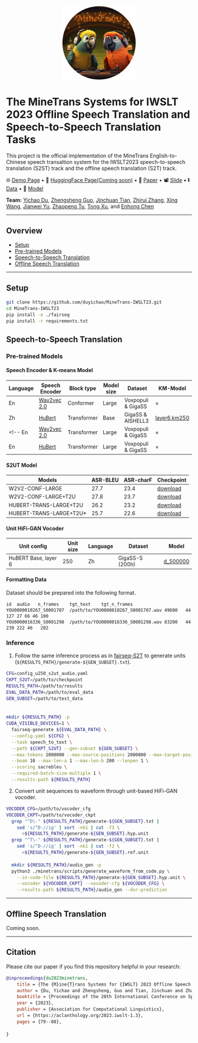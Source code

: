 <div align="center">
  <img src="https://raw.githubusercontent.com/duyichao/MINETrans-IWSLT23/main/assest/MineTrans-logo.bmp" alt="Logo" width="200">
</div>

# The MineTrans Systems for IWSLT 2023 Offline Speech Translation and Speech-to-Speech Translation Tasks

This project is the official implementation of the MineTrans English-to-Chinese speech transaltion system for the IWSLT2023 speech-to-speech translation (S2ST) track and the offline speech translation (S2T) track.

<p align="left">
  🌐 <a href="https://duyichao.github.io/MINETrans-IWSLT23/demo/index.html" target="_blank">Demo Page</a> • 🤗 <a href="" target="_blank">HuggingFace Page(Coming soon)</a> • 📃 <a href="https://aclanthology.org/2023.iwslt-1.3" target="_blank">Paper</a> • 📽️ <a href="https://drive.google.com/file/d/1F-IFVHkzPQk0Q1jCQiCBql6fTrWq8gfH/view" target="_blank">Slide</a> •  ⏬ <a href="https://github.com/duyichao/MINETrans-IWSLT23/blob/main/README.md" target="_blank">Data</a> • 🤖 <a href="https://github.com/duyichao/MINETrans-IWSLT23/blob/main/README.md#pre-trained-models" target="_blank">Model</a> 
   <!-- • 📹 <a href="" target="_blank">Video</a>  -->
</p>

**Team:** [Yichao Du](https://github.com/duyichao), [Zhengsheng Guo](), [Jinchuan Tian](https://scholar.google.com/citations?user=KE5I4R0AAAAJ), [Zhirui
Zhang](https://zrustc.github.io/), [Xing Wang](http://www.xingwang4nlp.com/), [Jianwei Yu](https://scholar.google.com/citations?user=fY1IJ4wAAAAJ&hl=en), [Zhaopeng Tu](http://www.zptu.net/), [Tong Xu](http://staff.ustc.edu.cn/~tongxu/), and [Enhong Chen](https://scholar.google.com/citations?user=Q9h02J0AAAAJ&hl)

<hr>

## Overview
- [Setup](#setup)
- [Pre-trained Models](#pre-trained-models)
- [Speech-to-Speech Translation](#speech-to-speech-translation)
- [Offline Speech Translation](#offline-speech-translation)

<hr>

## Setup
```bash
git clone https://github.com/duyichao/MineTrans-IWSLT23.git
cd MineTrans-IWSLT23
pip install -e ./fairseq
pip install -r requirements.txt
```


## Speech-to-Speech Translation
### Pre-trained Models

#### Speech Encoder & K-means Model

Language | Speech Encoder | Block type | Model size | Dataset  | KM-Model |
--- | --- | --- | --- | --- | --- |
En | [Wav2vec 2.0](https://drive.google.com/drive/folders/1ROowmSkoFHsWXOORgJDg3lNmVoi9HD-W) | Conformer   | Large | Voxpopuli & GigaSS | × |
Zh | [HuBert](https://drive.google.com/drive/folders/1HD8dz9EqdzoUa_rRATJCugROCIjEAl94)      | Transformer | Base  | GigaSS & AISHELL3  | [layer6.km250](https://drive.google.com/drive/folders/1HD8dz9EqdzoUa_rRATJCugROCIjEAl94) |
<!-- En | [Wav2vec 2.0](https://drive.google.com/drive/folders/1ROowmSkoFHsWXOORgJDg3lNmVoi9HD-W) | Transformer | Large | Voxpopuli & GigaSS | × |
En | [HuBert](https://drive.google.com/drive/folders/1HD8dz9EqdzoUa_rRATJCugROCIjEAl94)      | Transformer | Large | Voxpopuli & GigaSS | × | -->

#### S2UT Model
Models | ASR-BLEU | ASR-charF | Checkpoint |
--- | --- | --- | --- | 
W2V2-CONF-LARGE         | 27.7 | 23.4 | [download](https://drive.google.com/drive/folders/1hpVdVlg2o7SLoDHM0FeuJrXBC4WXhzLy) |
W2V2-CONF-LARGE+T2U     | 27.8 | 23.7 | [download](https://drive.google.com/drive/folders/1hpVdVlg2o7SLoDHM0FeuJrXBC4WXhzLy) |
HUBERT-TRANS-LARGE+T2U  | 26.2 | 23.2 | [download](https://drive.google.com/drive/folders/1hpVdVlg2o7SLoDHM0FeuJrXBC4WXhzLy) |
HUBERT-TRANS-LARGE+T2U* | 25.7 | 22.6 | [download](https://drive.google.com/drive/folders/1hpVdVlg2o7SLoDHM0FeuJrXBC4WXhzLy) |

#### Unit HiFi-GAN Vocoder
Unit config | Unit size | Language | Dataset | Model
|---|---|---|---|---
HuBERT Base, layer 6 | 250 | Zh | GigaSS-S (200h) | [d_500000](https://drive.google.com/drive/folders/14Cdnn_dKf7sM7KiEeHamccFWMINSHjEg)

<!-- ### Data Preparation
#### Data for HuBert/Wav2vec2 Pretraining
Please follow the steps of data preparation for HuBERT in [here](https://github.com/facebookresearch/fairseq/tree/main/examples/hubert#data-preparation).

#### Target Unit Extraction
To prepare data for S2UT training, follow the steps from Direct S2ST with Discrete Units and format the data in the S2UT format. Note that we use 250 units from the sixth layer (--layer 6) of the hubert model linked above instead. -->

#### Formatting Data
Dataset should be prepared into the following format.
```
id	audio	n_frames	tgt_text	tgt_n_frames
YOU0000010267_S0001707	/path/to/YOU0000010267_S0001707.wav	49600	44 127 27 66 46	100
YOU0000016336_S0001298	/path/to/YOU0000016336_S0001298.wav	83200	44 239 222 46	202
```

### Inference
1. Follow the same inference process as in [fairseq-S2T](https://github.com/pytorch/fairseq/tree/main/examples/speech_to_text) to generate units (`${RESULTS_PATH}/generate-${GEN_SUBSET}.txt`).
``` bash
CFG=config_u250_s2ut_audio.yaml
CKPT_S2UT=/path/to/checkpoint
RESULTS_PATH=/path/to/results
EVAL_DATA_PATH=/path/to/eval_data
GEN_SUBSET=/path/to/test_data


mkdir ${RESULTS_PATH} -p
CUDA_VISIBLE_DEVICES=1 \
  fairseq-generate ${EVAL_DATA_PATH} \
  --config-yaml ${CFG} \
  --task speech_to_text \
  --path ${CKPT_S2UT} --gen-subset ${GEN_SUBSET} \
  --max-tokens 2000000 --max-source-positions 2000000 --max-target-positions 10000 \
  --beam 10 --max-len-a 1 --max-len-b 200 --lenpen 1 \
  --scoring sacrebleu \
  --required-batch-size-multiple 1 \
  --results-path ${RESULTS_PATH}
```
2. Convert unit sequences to waveform through unit-based HiFi-GAN vocoder.
``` bash
VOCODER_CFG=/path/to/vocoder_cfg
VOCODER_CKPT=/path/to/vocoder_ckpt
  grep "^D\-" ${RESULTS_PATH}/generate-${GEN_SUBSET}.txt |
    sed 's/^D-//ig' | sort -nk1 | cut -f3 \
      >${RESULTS_PATH}/generate-${GEN_SUBSET}.hyp.unit
  grep "^T\-" ${RESULTS_PATH}/generate-${GEN_SUBSET}.txt |
    sed 's/^D-//ig' | sort -nk1 | cut -f2 \
      >${RESULTS_PATH}/generate-${GEN_SUBSET}.ref.unit

  mkdir ${RESULTS_PATH}/audio_gen -p
  python3 ./minetrans/scripts/generate_waveform_from_code.py \
    --in-code-file ${RESULTS_PATH}/generate-${GEN_SUBSET}.hyp.unit \
    --vocoder ${VOCODER_CKPT} --vocoder-cfg ${VOCODER_CFG} \
    --results-path ${RESULTS_PATH}/audio_gen --dur-prediction
```
<hr>

## Offline Speech Translation

Coming soon.

<hr>

## Citation
Please cite our paper if you find this repository helpful in your research:
```bibtex
@inproceedings{du2023minetrans,
    title = {The {M}ine{T}rans Systems for {IWSLT} 2023 Offline Speech Translation and Speech-to-Speech Translation Tasks},
    author = {Du, Yichao and Zhengsheng, Guo and Tian, Jinchuan and Zhang, Zhirui and Wang, Xing and Yu, Jianwei and Tu, Zhaopeng  and Xu, Tong  and Chen, Enhong},
    booktitle = {Proceedings of the 20th International Conference on Spoken Language Translation (IWSLT 2023)},
    year = {2023},
    publisher = {Association for Computational Linguistics},
    url = {https://aclanthology.org/2023.iwslt-1.3},
    pages = {79--88},

}
```